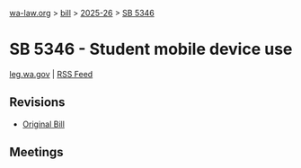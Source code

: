 [wa-law.org](/) > [bill](/bill/) > [2025-26](/bill/2025-26/) > [SB 5346](/bill/2025-26/sb/5346/)

# SB 5346 - Student mobile device use
[leg.wa.gov](https://app.leg.wa.gov/billsummary?BillNumber=5346&Year=2025&Initiative=false) | [RSS Feed](./rss.xml)

## Revisions
* [Original Bill](1/)

## Meetings
